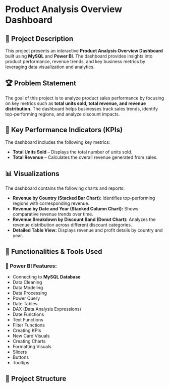 # Product Analysis Overview Dashboard  

## 📌 Project Description  
This project presents an interactive **Product Analysis Overview Dashboard** built using **MySQL** and **Power BI**. The dashboard provides insights into product performance, revenue trends, and key business metrics by leveraging data visualization and analytics.

## 🏆 Problem Statement  
The goal of this project is to analyze product sales performance by focusing on key metrics such as **total units sold, total revenue, and revenue distribution**. The dashboard helps businesses track sales trends, identify top-performing regions, and analyze discount impacts.

## 🚀 Key Performance Indicators (KPIs)  
The dashboard includes the following key metrics:  

- **Total Units Sold** – Displays the total number of units sold.  
- **Total Revenue** – Calculates the overall revenue generated from sales.  

## 📊 Visualizations  
The dashboard contains the following charts and reports:  

- **Revenue by Country (Stacked Bar Chart):** Identifies top-performing regions with corresponding revenue.  
- **Revenue by Date and Year (Stacked Column Chart):** Shows comparative revenue trends over time.  
- **Revenue Breakdown by Discount Band (Donut Chart):** Analyzes the revenue distribution across different discount categories.  
- **Detailed Table View:** Displays revenue and profit details by country and year.  

## 🔧 Functionalities & Tools Used  
### 📌 Power BI Features:  
- Connecting to **MySQL Database**  
- Data Cleaning  
- Data Modeling  
- Data Processing  
- Power Query  
- Date Tables  
- DAX (Data Analysis Expressions)  
- Date Functions  
- Text Functions  
- Filter Functions  
- Creating KPIs  
- New Card Visuals  
- Creating Charts  
- Formatting Visuals  
- Slicers  
- Buttons  
- Tooltips  

## 📂 Project Structure  

